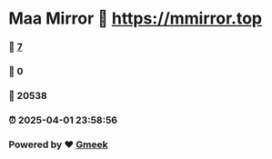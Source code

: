 # Maa Mirror :link: https://mmirror.top 
### :page_facing_up: [7](https://mmirror.top/tag.html) 
### :speech_balloon: 0 
### :hibiscus: 20538 
### :alarm_clock: 2025-04-01 23:58:56 
### Powered by :heart: [Gmeek](https://github.com/Meekdai/Gmeek)
